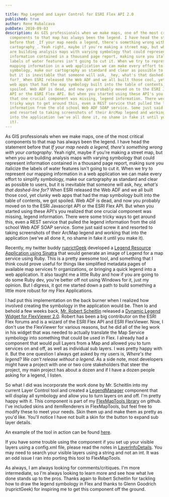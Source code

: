 ```yaml
---

title: Map Legend and Layer Control for ESRI Flex API 2.0
published: true
author: Rene Rubalcava
pubDate: 2010-09-03
description: As GIS professionals when we make maps, one of the most critical
  components to that map has always been the legend. I have head the statement
  before that _If your map needs a legend, there's something wrong with your
  cartography_. Yeah right, maybe if you're making a street map, but when you
  are building analysis maps with varying symbology that could represent
  information contained in a thousand page report, making sure you italicize the
  labels of water features isn't going to cut it. When we try to represent our
  mapping information in a web application we can make every effort to simplify
  symbology, make our cartography as standard and clear as possible to users,
  but it is inevitable that someone will ask, _hey, what's that dashed-line
  for?_ When ESRI released the Web ADF and we all built those cool, yet clunky
  web apps that had the map symbology built into the table of contents, we got
  spoiled. Web ADF is dead, and now you probably moved on to the ESRI Javascript
  API or the ESRI Flex API. But when you started using these API's you realized
  that one crucial component was missing, legend information. There were some
  tricky ways to get around this, even a REST service that pulled the legend
  information from the old school Web ADF SOAP service. Some just said screw it
  and resorted to taking screenshots of their ArcMap legend and working that
  into the application (we've all done it, no shame in fake it until you make
  it).
---
```


As GIS professionals when we make maps, one of the most critical components to
that map has always been the legend. I have head the statement before that _If
your map needs a legend, there's something wrong with your cartography_. Yeah
right, maybe if you're making a street map, but when you are building analysis
maps with varying symbology that could represent information contained in a
thousand page report, making sure you italicize the labels of water features
isn't going to cut it. When we try to represent our mapping information in a web
application we can make every effort to simplify symbology, make our cartography
as standard and clear as possible to users, but it is inevitable that someone
will ask, _hey, what's that dashed-line for?_ When ESRI released the Web ADF and
we all built those cool, yet clunky web apps that had the map symbology built
into the table of contents, we got spoiled. Web ADF is dead, and now you
probably moved on to the ESRI Javascript API or the ESRI Flex API. But when you
started using these API's you realized that one crucial component was missing,
legend information. There were some tricky ways to get around this, even a REST
service that pulled the legend information from the old school Web ADF SOAP
service. Some just said screw it and resorted to taking screenshots of their
ArcMap legend and working that into the application (we've all done it, no shame
in fake it until you make it).

Recently, my twitter buddy [ruprictGeek](http://twitter.com/ruprictGeek)
developed a [Legend Resource Application using Sinatra](http://bit.ly/cjE6v0)
that would generate an image of Legend for a map service using Ruby. This is a
pretty awesome tool, and something that I think could prove useful for things
like simplified metadata pages of available map services fr organizations, or
bringing a quick legend into a web application. It also taught me a little Ruby
and how if you are going to do some Ruby dev, you're better off not using
Windows for it, just my opinion. But I digress, it got me started down a path to
build something a little more robust for my Flex Applications.

I had put this implementation on the back burner when I realized how involved
creating the symbology in the application would be. Then lo and behold a few
weeks back,
[Mr. Robert Scheitlin](http://forums.arcgis.com/members/1920-rscheitlin)
released a
[Dynamic Legend Widget for FlexViewer 2.0](http://www.arcgis.com/home/item.html?id=f60406b9f52340d59eb557bf64136af6).
Robert has been a big contributor on the ESRI Flex forums and is a wizard of the
ESRI Flex API and ESRI FlexViewer. Now, I don't use the FlexViewer for various
reasons, but he did all of the leg work in his widget that was needed to
actually translate the Map Service symbology into something that could be used
in Flex. I already had a component that would pull Layers from a Map and allowed
you to turn services on and off, as well as individual sub layers. I was pretty
happy with it. But the one question I always get asked by my users is, _Where's
the legend? We can't release without a legend_. As a side note, most developers
might have a project with one or two core stakeholders that steer the project,
my main project has about a dozen and if I have a dozen people asking for a
legend, I listen.

So what I did was incorporate the work done by Mr. Scheitlin into my current
Layer Control tool and created a
[LegendManager](http://github.com/odoe/FlexMapTools/blob/master/src/net/odoe/FlexMapTools/components/LegendManager.as)
component that will display all symbology and allow you to turn layers on and
off. I'm pretty happy with it. This component is part of my
[FlexMapTools library](http://github.com/odoe/FlexMapTools/tree/master) on
github. I've included skins and itemRenderers in FlexMapTools, but feel free to
modify these to meet your needs. Skin them up and make them as pretty as you'd
like. You'll notice I have not built a skin for the button to expand sub layer
details.

An example of the tool in action can be found
[here](https://odoe.net/thelab/flex/maplegend/Index.html).

If you have some trouble using the component if you set up your visible layers
using a config.xml file, please read the notes in
[LayerInfoDetails](http://github.com/odoe/FlexMapTools/blob/master/src/net/odoe/FlexMapTools/components/LayerInfoDetails.as).
You may need to search your visible layers using a string and not an int. It was
an odd issue I ran into porting this tool to FlexMapTools.

As always, I am always looking for comments/critiques. I'm more intermediate, so
I'm always looking to learn more and see how what Ive done stands up to the
pros. Thanks again to Robert Scheitlin for tackling how to draw the legend
symbology in Flex and thanks to Glenn Goodrich (ruprictGeek) for inspiring me to
get this component off the ground.
